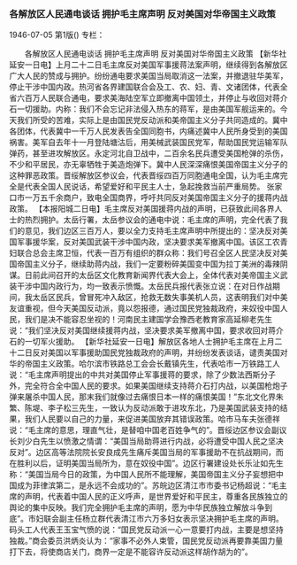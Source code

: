 ### 各解放区人民通电谈话  拥护毛主席声明  反对美国对华帝国主义政策

1946-07-05
第1版()
专栏：

　　各解放区人民通电谈话
    拥护毛主席声明
    反对美国对华帝国主义政策
    【新华社延安一日电】上月二十二日毛主席反对美国军事援蒋法案声明，继续得到各解放区广大人民的赞成与拥护。纷纷通电要求美国当局取消这一法案，并撤退驻华美军，停止干涉中国内政。热河省各界建国联合会及工、农、妇、青、文诸团体，代表全省六百万人民联合通电，要求美海陆空军立即撤离中国领土，并停止与收回对蒋介石一切援助。内称：我们不会忘记非法侵入热东的蒋军，是由美国军舰运来的。今天我们所受的苦难，实际上是由国民党反动派和美帝国主义分子共同造成的。冀中各团体，代表冀中一千万人民发表告全国同胞书，内痛述冀中人民所身受到的美国祸害。美军自去年十一月登陆塘沽后，用美械武装国民党军，帮助国民党运输军队弹药，甚至进攻解放区。永定河北自卫战中，二百余名民兵遭受美国枪弹的杀伤，不少和平居民，亦无辜牺牲于美造炮弹下。冀中人民深深痛恨美国帝国主义分子的这种罪恶政策。晋绥解放区参议会，代表晋绥四百万同胞通电全国，认为毛主席完全是代表全国人民说话，希望爱好和平民主人士，急起挽救当前严重局势。
    张家口市一万五千余商户，致电全国商界，呼吁共同反对美国帝国主义分子的援蒋内战政策。
    【本报阳城二日电】毛主席反对美国援蒋内战的声明，已获致此间各界人士的热烈拥护。太岳行署，太岳参议会的通电中说：毛主席的声明，完全代表了我们的意见，我们边区三百万人，要以全力支持毛主席声明中所提出的：坚决反对美国军事援华案，反对美国武装干涉中国内政，坚决要求美军撤离中国。该区工农青妇联合总会主席卫恒，代表一百万有组织的群众称：我们号召全区人民坚决反对美国帝国主义分子，继续助蒋内战，我们一定要粉碎美国变中国为拉丁美洲的毒辣阴谋。日前此间召开的太岳区文化教育新闻界代表大会上，全体代表对美帝国主义武装干涉中国内政行为，均一致表示愤慨。太岳民兵报代表张立说：在对日作战期间，我太岳区民兵，曾冒死冲入敌区，抢救无数失事美机人员，这表明我们对中美友谊重视，但今天美国反动派，竟以怨报德，通过国民党独裁政府，来奴役中国人民，我们是决不能容忍坐视的！河南民主建国学会豫西老教育家高延柳老先生说：“我们坚决反对美国继续援蒋内战，坚决要求美军撤离中国，要求收回对蒋介石的一切军火援助。
    【新华社延安一日电】解放区各地人士拥护毛主席在上月二十二日反对美国以军事援助国民党独裁政府的声明，并纷纷发表谈话，谴责美国对华的帝国主义政策。哈尔滨市铁路总工会会长戴镇先生，代表哈市一万铁路工人说：“毛主席声明提出的中共对美国停止军事援蒋的要求，除了少数法西斯分子外，完全符合全中国人民的要求。如果美国继续支持蒋介石打内战，以美国枪炮子弹来屠杀中国人民，那末我们就像过去痛恨日本一样的痛恨美国！”东北文化界朱繁、陈堤、李子松三先生，一致认为反动派敢于进攻东北，乃是美国武装支持的结果，我们人民要以自己的力量，来促进美国放弃其错误政策。哈市马车夫张德祥说：“毛主席的意思，理直气壮，是替咱中国老百姓争气的”。晋绥边区参议会副议长刘少白先生以愤激之情谓：“美国当局助蒋进行内战，必将遭受中国人民之坚决反对”。边区高等法院院长安良成先生痛斥美国当局的军事援助不在抗战期间，而在胜利以后，证明美国当局所为，意在奴役中国”。边区行署建设处长乐沚如先生称：“美国当局今日的政策，为中国人民所不能理解，美国帝国主义分子妄想把中国成为菲律滨第二，是永远不会成功的”。苏皖边区清江市市委书记杨超说：“毛主席的声明，代表着中国人民的正义呼声，是世界爱好和平民主，尊重各民族独立的舆论的集中反映。我们完全拥护毛主席的声明，愿为中华民族独立解放斗争到底”。市妇联会副主任杨立群代表清江市六万多妇女表示坚决拥护毛主席的声明。码头工人代表王玉宝气愤的说：“国民党反动派一心一意要打内战，主要是想坚持独裁。”商会委员洪炳炎认为：“家事不必外人束管，国民党反动派再要靠美国力量打下去，将使商店关门，商界一定是不能容许反动派这样胡作胡为的”。
